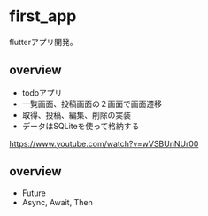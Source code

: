 # first_app

flutterアプリ開発。

## overview
- todoアプリ
- 一覧画面、投稿画面の２画面で画面遷移
- 取得、投稿、編集、削除の実装
- データはSQLiteを使って格納する

https://www.youtube.com/watch?v=wVSBUnNUr00

## overview
- Future
- Async, Await, Then